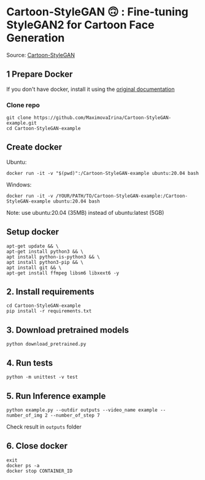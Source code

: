 # Cartoon-StyleGAN 🙃 : Fine-tuning StyleGAN2 for Cartoon Face Generation

Source: [Cartoon-StyleGAN](https://github.com/happy-jihye/Cartoon-StyleGAN)

## 1 Prepare Docker
If you don't have docker, install it using the [original documentation](https://docs.docker.com/get-docker/)

### Clone repo
```
git clone https://github.com/MaximovaIrina/Cartoon-StyleGAN-example.git  
cd Cartoon-StyleGAN-example
```

## Create docker
Ubuntu:
```
docker run -it -v "$(pwd)":/Cartoon-StyleGAN-example ubuntu:20.04 bash
```
Windows:
```
docker run -it -v /YOUR/PATH/TO/Cartoon-StyleGAN-example:/Cartoon-StyleGAN-example ubuntu:20.04 bash
```
Note: use ubuntu:20.04 (35MB) instead of ubuntu:latest (5GB)

## Setup docker
```
apt-get update && \
apt-get install python3 && \
apt install python-is-python3 && \
apt install python3-pip && \
apt install git && \
apt-get install ffmpeg libsm6 libxext6 -y 
```

## 2. Install requirements
```
cd Cartoon-StyleGAN-example
pip install -r requirements.txt
```

## 3. Download pretrained models
```
python download_pretrained.py
```

## 4. Run tests
```
python -m unittest -v test
```

## 5. Run Inference example
```
python example.py --outdir outputs --video_name example --number_of_img 2 --number_of_step 7
```
Check result in `outputs` folder

## 6. Close docker 
```
exit
docker ps -a
docker stop CONTAINER_ID
```
